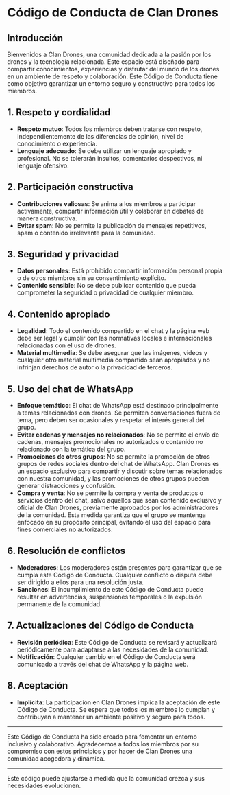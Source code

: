 

# Código de Conducta de Clan Drones

## Introducción

Bienvenidos a Clan Drones, una comunidad dedicada a la pasión por los drones y la tecnología relacionada. Este espacio está diseñado para compartir conocimientos, experiencias y disfrutar del mundo de los drones en un ambiente de respeto y colaboración. Este Código de Conducta tiene como objetivo garantizar un entorno seguro y constructivo para todos los miembros.

## 1. Respeto y cordialidad

- **Respeto mutuo**: Todos los miembros deben tratarse con respeto, independientemente de las diferencias de opinión, nivel de conocimiento o experiencia.
- **Lenguaje adecuado**: Se debe utilizar un lenguaje apropiado y profesional. No se tolerarán insultos, comentarios despectivos, ni lenguaje ofensivo.

## 2. Participación constructiva

- **Contribuciones valiosas**: Se anima a los miembros a participar activamente, compartir información útil y colaborar en debates de manera constructiva.
- **Evitar spam**: No se permite la publicación de mensajes repetitivos, spam o contenido irrelevante para la comunidad.

## 3. Seguridad y privacidad

- **Datos personales**: Está prohibido compartir información personal propia o de otros miembros sin su consentimiento explícito.
- **Contenido sensible**: No se debe publicar contenido que pueda comprometer la seguridad o privacidad de cualquier miembro.

## 4. Contenido apropiado

- **Legalidad**: Todo el contenido compartido en el chat y la página web debe ser legal y cumplir con las normativas locales e internacionales relacionadas con el uso de drones.
- **Material multimedia**: Se debe asegurar que las imágenes, videos y cualquier otro material multimedia compartido sean apropiados y no infrinjan derechos de autor o la privacidad de terceros.

## 5. Uso del chat de WhatsApp

- **Enfoque temático**: El chat de WhatsApp está destinado principalmente a temas relacionados con drones. Se permiten conversaciones fuera de tema, pero deben ser ocasionales y respetar el interés general del grupo.
- **Evitar cadenas y mensajes no relacionados**: No se permite el envío de cadenas, mensajes promocionales no autorizados o contenido no relacionado con la temática del grupo.
- **Promociones de otros grupos**: No se permite la promoción de otros grupos de redes sociales dentro del chat de WhatsApp. Clan Drones es un espacio exclusivo para compartir y discutir sobre temas relacionados con nuestra comunidad, y las promociones de otros grupos pueden generar distracciones y confusión.
- **Compra y venta**: No se permite la compra y venta de productos o servicios dentro del chat, salvo aquellos que sean contenido exclusivo y oficial de Clan Drones, previamente aprobados por los administradores de la comunidad. Esta medida garantiza que el grupo se mantenga enfocado en su propósito principal, evitando el uso del espacio para fines comerciales no autorizados.

## 6. Resolución de conflictos

- **Moderadores**: Los moderadores están presentes para garantizar que se cumpla este Código de Conducta. Cualquier conflicto o disputa debe ser dirigido a ellos para una resolución justa.
- **Sanciones**: El incumplimiento de este Código de Conducta puede resultar en advertencias, suspensiones temporales o la expulsión permanente de la comunidad.

## 7. Actualizaciones del Código de Conducta

- **Revisión periódica**: Este Código de Conducta se revisará y actualizará periódicamente para adaptarse a las necesidades de la comunidad.
- **Notificación**: Cualquier cambio en el Código de Conducta será comunicado a través del chat de WhatsApp y la página web.

## 8. Aceptación

- **Implícita**: La participación en Clan Drones implica la aceptación de este Código de Conducta. Se espera que todos los miembros lo cumplan y contribuyan a mantener un ambiente positivo y seguro para todos.

---

Este Código de Conducta ha sido creado para fomentar un entorno inclusivo y colaborativo. Agradecemos a todos los miembros por su compromiso con estos principios y por hacer de Clan Drones una comunidad acogedora y dinámica.

---

Este código puede ajustarse a medida que la comunidad crezca y sus necesidades evolucionen.

